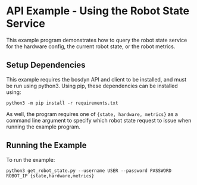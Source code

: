 <!--
Copyright (c) 2020 Boston Dynamics, Inc.  All rights reserved.

Downloading, reproducing, distributing or otherwise using the SDK Software
is subject to the terms and conditions of the Boston Dynamics Software
Development Kit License (20191101-BDSDK-SL).
-->

# API Example - Using the Robot State Service

This example program demonstrates how to query the robot state service for the hardware config, the current robot state, or the robot metrics.

## Setup Dependencies
This example requires the bosdyn API and client to be installed, and must be run using python3. Using pip, these dependencies can be installed using:

```
python3 -m pip install -r requirements.txt
```
As well, the program requires one of `{state, hardware, metrics}` as a command line argument to specify which robot state request to issue when running the example program.

## Running the Example
To run the example:
```
python3 get_robot_state.py --username USER --password PASSWORD ROBOT_IP {state,hardware,metrics}
```
